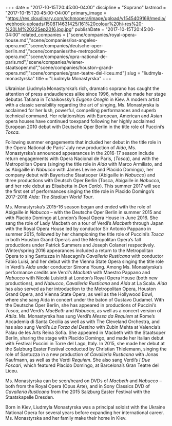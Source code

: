 +++
date = "2017-10-15T20:45:00-04:00"
discipline = "Soprano"
lastmod = "2017-10-15T20:45:00-04:00"
primary_image = "https://res.cloudinary.com/schmopera/image/upload/v1545409169/media/webhook-uploads/1508114631425/161%20colour%20hi-res%20-%20LM%2022Sep2016.jpg.jpg"
publishDate = "2017-10-15T20:45:00-04:00"
related_companies = ["scene/companies/royal-opera-house.md","scene/companies/los-angeles-opera.md","scene/companies/deutsche-oper-berlin.md","scene/companies/the-metropolitan-opera.md","scene/companies/opra-national-de-paris.md","scene/companies/wiener-staatsoper.md","scene/companies/houston-grand-opera.md","scene/companies/gran-teatre-del-liceu.md"]
slug = "liudmyla-monastyrska"
title = "Liudmyla Monastyrska"
+++

Ukrainian Liudmyla Monastyrska’s rich, dramatic soprano has caught the attention of press andaudiences alike since 1996, when she made her stage debutas Tatiana in Tchaikovsky’s *Eugene Onegin* in Kiev. A modern artist with a classic sensibility regarding the art of singing, Ms. Monastyrska is acclaimed for her lush, powerful, compelling performances and superb technical command. Her relationships with European, American and Asian opera houses have continued toexpand following her highly acclaimed European 2010 debut with Deutsche Oper Berlin in the title role of Puccini’s *Tosca*. 

Following summer engagements that included her debut in the title role in the Opera National de Paris’ July new production of *Aida*, Ms. Monastyrska’s announced appearances in the 2016-17 season include return engagements with Opera Nacional de Paris, (*Tosca*), and with the Metropolitan Opera (singing the title role in *Aida* with Marco Armiliato, and as Abigaille in *Nabucco* with James Levine and Placido Domingo), her company debut with Bayerische Staatsoper (Abigaille in *Nabucco*) and three productions with Deutsch Oper Berlin (Tosca, Abigaille in *Nabucco*, and her role debut as Elisabetta in *Don Carlo*).  This summer 2017 will see the first set of performances singing the title role in Placido Domingo’s 2017-2018 *Aida: The Stadium World Tour*.

Ms. Monastyrska’s 2015-16 season began and ended with the role of Abigaille in *Nabucco*  – with the Deutsche Oper Berlin in summer 2015 and with Placido Domingo at London’s Royal Opera House in June 2016. She sang the role of Lady Macbeth on a tour of Verdi’s *Macbeth* through Japan with the Royal Opera House led by conductor Sir Antonio Pappano in summer 2015, followed by her championing the title role of Puccini’s *Tosca* in both Houston Grand Opera’s and the Metropolitan Opera’s fall productions under Patrick Summers and Joseph Colaneri respectively. Winter/spring 2016 appearances included a return to the Metropolitan Opera to sing Santuzza in Mascagni’s *Cavalleria Rusticana* with conductor Fabio Luisi, and her debut with the Vienna State Opera singing the title role in Verdi’s *Aida* under conductor Simone Young. Among Ms. Monastyrska’s performance credits are Verdi’s *Macbeth* with Maestro Pappano and *Nabucco* with Nicolà Luisiotti at London’s Royal Opera House (both new productions), and *Nabucco*, *Cavalleria Rusticana* and *Aida* at La Scala. *Aida* has also served as her introduction to the Metropolitan Opera, Houston Grand Opera,  and Vienna State Opera, as well as the Hollywood Bowl, where she sang Aida in concert under the baton of Gustavo Dudamel. With the Deutsche Oper Berlin, she has appeared in productions of Puccini’s *Tosca*, and Verdi’s *MacBeth* and *Nabucco*, as well as a concert version of *Attila*. Ms. Monastyrska has sung Verdi’s *Messa da Requiem* at Rome’s Accademia di Santa Cecilia as well as with The Cleveland Orchestra, and has also sung Verdi’s *La Forza del Destino* with Zubin Mehta at Valencia’s Palau de les Arts Reina Sofia. She appeared in Macbeth with the Staatsoper Berlin, sharing the stage with Placido Domingo, and made her Italian debut with Festival Puccini in Torre del Lago, Italy. In 2015, she made her debut at the Salzburg Easter Festival conducted by Christian Thielemann, singing the role of Santuzza in a new production of *Cavalleria Rusticana* with Jonas Kaufmann, as well as the Verdi *Requiem*. She also sang Verdi’s *I Due Foscari*, which featured Placido Domingo, at Barcelona’s Gran Teatre del Liceu. 

Ms. Monastyrska can be seen/heard on DVDs of *Macbeth* and *Nabucco* – both from the Royal Opera (Opus Arte), and in Sony Classics DVD of *Cavalleria Rusticana* from the 2015 Salzburg Easter Festival with the Staatskapelle Dresden. 

Born in Kiev, Liudmyla Monastyrska was a principal soloist with the Ukraine National Opera for several years before expanding her international career. Ms. Monastyrska and her family make their home in Kiev.
